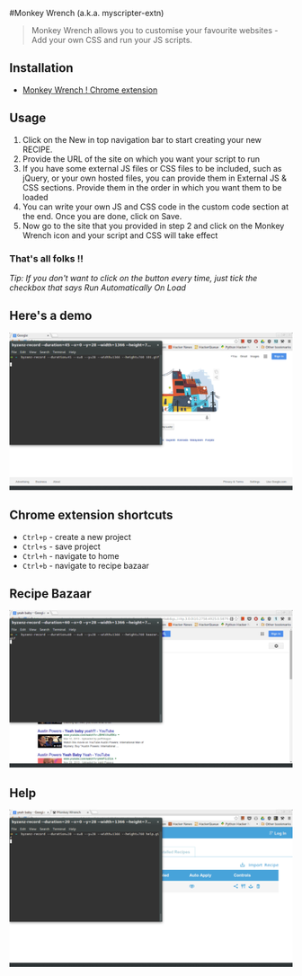 #Monkey Wrench (a.k.a. myscripter-extn)

> Monkey Wrench allows you to customise your favourite websites - Add your own CSS and run your JS scripts.

## Installation

* [Monkey Wrench ! Chrome extension](https://chrome.google.com/webstore/detail/monkey-wrench/baemnbkeofdleidjnpjfoleobieckdlk)

## Usage

1. Click on the New in top navigation bar to start creating your new RECIPE.
2. Provide the URL of the site on which you want your script to run
3. If you have some external JS files or CSS files to be included, such as jQuery, or your own hosted files, you can provide them in External JS & CSS sections. Provide them in the order in which you want them to be loaded
4. You can write your own JS and CSS code in the custom code section at the end. Once you are done, click on Save.
5. Now go to the site that you provided in step 2 and click on the Monkey Wrench icon and your script and CSS will take effect

### That's all folks !! 

<i>Tip: If you don't want to click on the button every time, just tick the checkbox that says Run Automatically On Load</i>

## Here's a demo
<img src="https://raw.githubusercontent.com/mayurck291/myscripter-extn/master/101.gif">

## Chrome extension shortcuts

* `Ctrl+p` - create a new project
* `Ctrl+s` - save project
* `Ctrl+h` - navigate to home
* `Ctrl+b` - navigate to recipe bazaar

## Recipe Bazaar
<img src="https://raw.githubusercontent.com/mayurck291/myscripter-extn/master/bazaar.gif">


## Help
<img src="https://raw.githubusercontent.com/mayurck291/myscripter-extn/master/help.gif">
